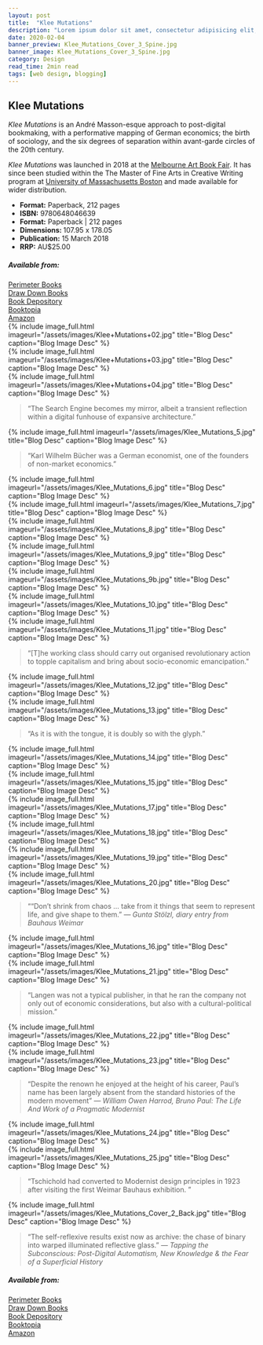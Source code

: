 ```yaml
---
layout: post
title:  "Klee Mutations"
description: "Lorem ipsum dolor sit amet, consectetur adipisicing elit, sed do eiusmod tempor incididunt ut labore et dolore magna aliqua Ut enim..."
date: 2020-02-04
banner_preview: Klee_Mutations_Cover_3_Spine.jpg
banner_image: Klee_Mutations_Cover_3_Spine.jpg
category: Design
read_time: 2min read
tags: [web design, blogging]
---
```


<div class="post-details">
	<div class="row">
		<div class="col-md-6">
			<div class="section-head">
				<h2>Klee Mutations</h2>
				<p><i>Klee Mutations</i> is an André Masson-esque approach to post-digital bookmaking, with a performative mapping of German economics; the birth of sociology, and the six degrees of separation within avant-garde circles of the 20th century.</p>
				<p><i>Klee Mutations</i> was launched in 2018 at the <a href="https://www.ngv.vic.gov.au/whats-on/programs-events/art-book-fair-2018/">Melbourne Art Book Fair</a>. It has since been studied within the The Master of Fine Arts in Creative Writing program at <a href="https://www.umb.edu/academics/cla/english/grad/mfa">University of Massachusetts Boston</a> and made available for wider distribution. </p>
			</div>
		</div>
		<div class="col-md-6">
			<ul>
				<li><b>Format:</b> <span>Paperback, 212 pages</span></li>
				<li><b>ISBN:</b> <span> 9780648046639</span></li>
				<li><b>Format:</b> <span> Paperback | 212 pages </span></li>
				<li><b>Dimensions: </b> <span>107.95 x 178.05</span></li>
				<li><b>Publication:</b> <span> 15 March 2018 </span></li>
				<li><b>RRP:</b> <span> AU$25.00</span></li>
			</ul>
			<div class="avail-details">
				<h5>Available from:</h5>
				<a href="https://perimeterbooks.com/" target="_blank">Perimeter Books</a>
				<br>
				<a href="https://draw-down.com/products/klee-mutations" target="_blank">Draw Down Books</a>
				<br>
				<a href="https://www.bookdepository.com/Klee-Mutations-Haus-Tempo-Duncan-Blachford/9780648046639" target="_blank">Book Depository</a>
				<br>
				<a href="https://www.booktopia.com.au/klee-mutations-duncan-blachford/prod9780648046639.html" target="_blank">Booktopia</a>
				<br>
				<a href="https://www.amazon.com.au/Klee-Mutations-Generative-Mistranslation-Pedagogical/dp/064804663X/" target="_blank">Amazon</a>
			</div>
		</div>
	</div>
	<div class="row">
		<div class="col-md-12">
			{% include image_full.html imageurl="/assets/images/Klee+Mutations+02.jpg" title="Blog Desc" caption="Blog Image Desc" %}
		</div>
		<div class="col-md-12">
			{% include image_full.html imageurl="/assets/images/Klee+Mutations+03.jpg" title="Blog Desc" caption="Blog Image Desc" %}
		</div>
		<div class="col-md-6">
			{% include image_full.html imageurl="/assets/images/Klee+Mutations+04.jpg" title="Blog Desc" caption="Blog Image Desc" %}
		</div>
		<div class="col-md-6">
			<blockquote>“The Search Engine becomes my mirror, albeit a transient reflection within a digital funhouse of expansive architecture.”</blockquote>
		</div>
		<div class="col-md-12">
			{% include image_full.html imageurl="/assets/images/Klee_Mutations_5.jpg" title="Blog Desc" caption="Blog Image Desc" %}
		</div>
		<div class="col-md-6">
			<blockquote>“Karl Wilhelm Bücher was a German economist, one of the founders of non-market economics.”</blockquote>
		</div>
		<div class="col-md-6">
			{% include image_full.html imageurl="/assets/images/Klee_Mutations_6.jpg" title="Blog Desc" caption="Blog Image Desc" %}
		</div>
		<div class="col-md-12">
			{% include image_full.html imageurl="/assets/images/Klee_Mutations_7.jpg" title="Blog Desc" caption="Blog Image Desc" %}
		</div>
		<div class="col-md-12">
			{% include image_full.html imageurl="/assets/images/Klee_Mutations_8.jpg" title="Blog Desc" caption="Blog Image Desc" %}
		</div>
		<div class="col-md-4">
			{% include image_full.html imageurl="/assets/images/Klee_Mutations_9.jpg" title="Blog Desc" caption="Blog Image Desc" %}
		</div>
		<div class="col-md-4">
			{% include image_full.html imageurl="/assets/images/Klee_Mutations_9b.jpg" title="Blog Desc" caption="Blog Image Desc" %}
		</div>
		<div class="col-md-4">
			{% include image_full.html imageurl="/assets/images/Klee_Mutations_10.jpg" title="Blog Desc" caption="Blog Image Desc" %}
		</div>
		<div class="col-md-12">
			{% include image_full.html imageurl="/assets/images/Klee_Mutations_11.jpg" title="Blog Desc" caption="Blog Image Desc" %}
		</div>
		<div class="col-md-12">
			<blockquote>“[T]he working class should carry out organised revolutionary action to topple capitalism and bring about socio-economic emancipation."</blockquote>
		</div>
		<div class="col-md-6">
			{% include image_full.html imageurl="/assets/images/Klee_Mutations_12.jpg" title="Blog Desc" caption="Blog Image Desc" %}
		</div>
		<div class="col-md-6">
			{% include image_full.html imageurl="/assets/images/Klee_Mutations_13.jpg" title="Blog Desc" caption="Blog Image Desc" %}
		</div>
	</div>
	<div class="row">
		<div class="col-md-6">
			<blockquote>“As it is with the tongue, it is doubly so with the glyph.”</blockquote>
		</div>
		<div class="col-md-6">
			{% include image_full.html imageurl="/assets/images/Klee_Mutations_14.jpg" title="Blog Desc" caption="Blog Image Desc" %}
		</div>
		<div class="col-md-12">
			{% include image_full.html imageurl="/assets/images/Klee_Mutations_15.jpg" title="Blog Desc" caption="Blog Image Desc" %}
		</div>
		<div class="col-md-4">
			{% include image_full.html imageurl="/assets/images/Klee_Mutations_17.jpg" title="Blog Desc" caption="Blog Image Desc" %}
		</div>
		<div class="col-md-4">
			{% include image_full.html imageurl="/assets/images/Klee_Mutations_18.jpg" title="Blog Desc" caption="Blog Image Desc" %}
		</div>
		<div class="col-md-4">
			{% include image_full.html imageurl="/assets/images/Klee_Mutations_19.jpg" title="Blog Desc" caption="Blog Image Desc" %}
		</div>
		<div class="col-md-12">
			{% include image_full.html imageurl="/assets/images/Klee_Mutations_20.jpg" title="Blog Desc" caption="Blog Image Desc" %}
		</div>
		<div class="col-md-12">
			<blockquote>““Don’t shrink from chaos … take from it things that seem to represent life, and give shape to them.”
			<cite>— Gunta Stölzl, diary entry from Bauhaus Weimar</cite>
			</blockquote>
		</div>
		<div class="col-md-6">
			{% include image_full.html imageurl="/assets/images/Klee_Mutations_16.jpg" title="Blog Desc" caption="Blog Image Desc" %}
		</div>
		<div class="col-md-6">
			{% include image_full.html imageurl="/assets/images/Klee_Mutations_21.jpg" title="Blog Desc" caption="Blog Image Desc" %}
		</div>
		<div class="col-md-12">
			<blockquote>“Langen was not a typical publisher, in that he ran the company not only out of economic considerations, but also with a cultural-political mission.”</blockquote>
		</div>
		<div class="col-md-6">
			{% include image_full.html imageurl="/assets/images/Klee_Mutations_22.jpg" title="Blog Desc" caption="Blog Image Desc" %}
		</div>
		<div class="col-md-6">
			{% include image_full.html imageurl="/assets/images/Klee_Mutations_23.jpg" title="Blog Desc" caption="Blog Image Desc" %}
		</div>
		<div class="col-md-12">
			<blockquote>“Despite the renown he enjoyed at the height of his career, Paul’s name has been largely absent from the standard histories of the modern movement”
			<cite>— William Owen Harrod, Bruno Paul: The Life And Work of a Pragmatic Modernist</cite>
			</blockquote>
		</div>
		<div class="col-md-6">
			{% include image_full.html imageurl="/assets/images/Klee_Mutations_24.jpg" title="Blog Desc" caption="Blog Image Desc" %}
		</div>
		<div class="col-md-6">
			{% include image_full.html imageurl="/assets/images/Klee_Mutations_25.jpg" title="Blog Desc" caption="Blog Image Desc" %}
		</div>
		<div class="col-md-12">
			<blockquote>“Tschichold had converted to Modernist design principles in 1923 after visiting the first Weimar Bauhaus exhibition. ”
			</blockquote>
		</div>
		<div class="col-md-12">
			{% include image_full.html imageurl="/assets/images/Klee_Mutations_Cover_2_Back.jpg" title="Blog Desc" caption="Blog Image Desc" %}
		</div>
		<div class="col-md-12">
			<blockquote>“The self-reflexive results exist now as archive: the chase of binary into warped illuminated reflective glass.”
				<cite>— Tapping the Subconscious: Post-Digital Automatism, New Knowledge & the Fear of a Superficial History</cite>
			</blockquote>
		</div>
		<div class="col-md-12">
			<div class="avail-details text-center">
				<h5>Available from:</h5>
				<a href="https://perimeterbooks.com/" target="_blank">Perimeter Books</a>
				<br>
				<a href="https://draw-down.com/products/klee-mutations" target="_blank">Draw Down Books</a>
				<br>
				<a href="https://www.bookdepository.com/Klee-Mutations-Haus-Tempo-Duncan-Blachford/9780648046639" target="_blank">Book Depository</a>
				<br>
				<a href="https://www.booktopia.com.au/klee-mutations-duncan-blachford/prod9780648046639.html" target="_blank">Booktopia</a>
				<br>
				<a href="https://www.amazon.com.au/Klee-Mutations-Generative-Mistranslation-Pedagogical/dp/064804663X/" target="_blank">Amazon</a>
			</div>
		</div>
	</div>
</div>


